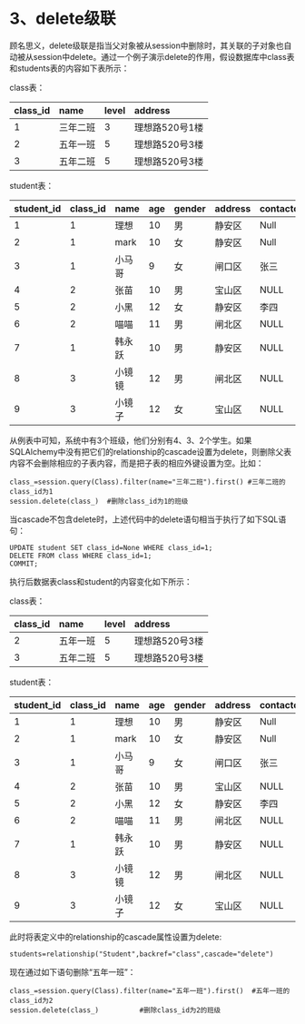 # 3、delete级联

顾名思义，delete级联是指当父对象被从session中删除时，其关联的子对象也自动被从session中delete。通过一个例子演示delete的作用，假设数据库中class表和students表的内容如下表所示：

class表：

| class\_id | name | level | address |
| :--- | :--- | :--- | :--- |
| 1 | 三年二班 | 3 | 理想路520号1楼 |
| 2 | 五年一班 | 5 | 理想路520号3楼 |
| 3 | 五年二班 | 5 | 理想路520号3楼 |

student表：

| student\_id | class\_id | name | age | gender | address | contactor |
| :--- | :--- | :--- | :--- | :--- | :--- | :--- |
| 1 | 1 | 理想 | 10 | 男 | 静安区 | Null |
| 2 | 1 | mark | 10 | 女 | 静安区 | Null |
| 3 | 1 | 小马哥 | 9 | 女 | 闸口区 | 张三 |
| 4 | 2 | 张苗 | 10 | 男 | 宝山区 | NULL |
| 5 | 2 | 小黑 | 12 | 女 | 静安区 | 李四 |
| 6 | 2 | 喵喵 | 11 | 男 | 闸北区 | NULL |
| 7 | 1 | 韩永跃 | 10 | 男 | 静安区 | NULL |
| 8 | 3 | 小镜镜 | 12 | 男 | 闸北区 | NULL |
| 9 | 3 | 小镜子 | 12 | 女 | 宝山区 | NULL |

从例表中可知，系统中有3个班级，他们分别有4、3、2个学生。如果SQLAlchemy中没有把它们的relationship的cascade设置为delete，则删除父表内容不会删除相应的子表内容，而是把子表的相应外键设置为空。比如：

```
class_=session.query(Class).filter(name="三年二班").first() #三年二班的class_id为1
session.delete(class_)  #删除class_id为1的班级
```

当cascade不包含delete时，上述代码中的delete语句相当于执行了如下SQL语句：

```
UPDATE student SET class_id=None WHERE class_id=1;
DELETE FROM class WHERE class_id=1;
COMMIT;
```

执行后数据表class和student的内容变化如下所示：

class表：

| class\_id | name | level | address |
| :--- | :--- | :--- | :--- |
| 2 | 五年一班 | 5 | 理想路520号3楼 |
| 3 | 五年二班 | 5 | 理想路520号3楼 |

student表：

| student\_id | class\_id | name | age | gender | address | contactor |
| :--- | :--- | :--- | :--- | :--- | :--- | :--- |
| 1 | 1 | 理想 | 10 | 男 | 静安区 | Null |
| 2 | 1 | mark | 10 | 女 | 静安区 | Null |
| 3 | 1 | 小马哥 | 9 | 女 | 闸口区 | 张三 |
| 4 | 2 | 张苗 | 10 | 男 | 宝山区 | NULL |
| 5 | 2 | 小黑 | 12 | 女 | 静安区 | 李四 |
| 6 | 2 | 喵喵 | 11 | 男 | 闸北区 | NULL |
| 7 | 1 | 韩永跃 | 10 | 男 | 静安区 | NULL |
| 8 | 3 | 小镜镜 | 12 | 男 | 闸北区 | NULL |
| 9 | 3 | 小镜子 | 12 | 女 | 宝山区 | NULL |

此时将表定义中的relationship的cascade属性设置为delete:

```
students=relationship("Student",backref="class",cascade="delete")
```

现在通过如下语句删除“五年一班”：

```
class_=session.query(Class).filter(name="五年一班").first()  #五年一班的class_id为2
session.delete(class_)          #删除class_id为2的班级
```



